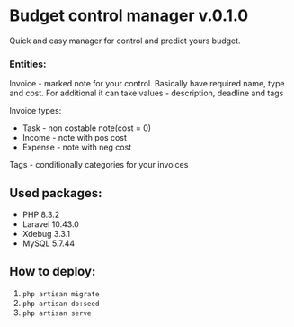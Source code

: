# Budget control manager v.0.1.0
Quick and easy manager for control and predict yours budget.

### Entities:
Invoice - marked note for your control. Basically have required name, type and cost.
For additional it can take values - description, deadline and tags

Invoice types:
- Task - non costable note(cost = 0)
- Income - note with pos cost
- Expense - note with neg cost

Tags - conditionally categories for your invoices

## Used packages:

- PHP 8.3.2
- Laravel 10.43.0
- Xdebug 3.3.1
- MySQL 5.7.44

## How to deploy:

1. `php artisan migrate`
2. `php artisan db:seed`
3. `php artisan serve`